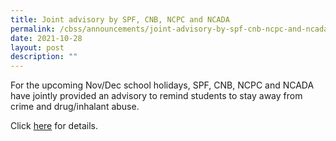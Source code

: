 ```yaml
---
title: Joint advisory by SPF, CNB, NCPC and NCADA
permalink: /cbss/announcements/joint-advisory-by-spf-cnb-ncpc-and-ncada
date: 2021-10-28
layout: post
description: ""
---
```


<p>For the upcoming Nov/Dec school holidays, SPF, CNB, NCPC and NCADA have jointly provided an advisory to remind students to stay away from crime and drug/inhalant abuse.</p>
<p>Click&nbsp;<a href="https://canberrasec.moe.edu.sg/qql/slot/u150/2021/Announcements/Joint%20SPF,%20CNB,%20NCPC%20and%20NCADA/Joint%20Advisory%20Dec%202021.pdf" target="_blank" rel="noopener">here</a>&nbsp;for details.</p>